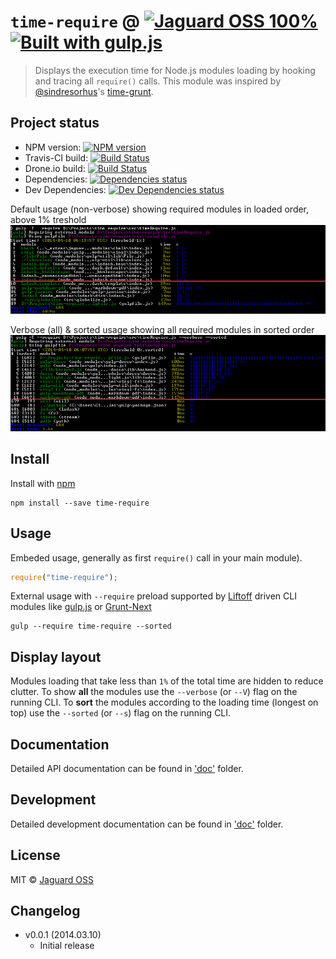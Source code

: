 # `time-require` @ [![Jaguard OSS 100%](http://img.shields.io/badge/Jaguard_OSS-100%-red.svg)](http://oss.jaguard.com) [![Built with gulp.js](http://img.shields.io/badge/built%20with-gulp.js-red.svg)](http://gulpjs.com)

> Displays the execution time for Node.js modules loading by hooking and tracing all `require()` calls.
This module was inspired by [@sindresorhus](https://twitter.com/sindresorhus)'s [time-grunt](https://github.com/sindresorhus/time-grunt).

## Project status
- NPM version: [![NPM version](https://badge.fury.io/js/time-require.svg)](https://www.npmjs.org/package/time-require)
- Travis-CI build: [![Build Status](http://img.shields.io/travis/jaguard/time-require.svg)](http://travis-ci.org/jaguard/time-require)
- Drone.io build: [![Build Status](https://drone.io/github.com/jaguard/time-require/status.png)](https://drone.io/github.com/jaguard/time-require/latest)
- Dependencies: [![Dependencies status](https://david-dm.org/jaguard/time-require/status.svg?theme=shields.io)](https://david-dm.org/jaguard/time-require#info=dependencies)
- Dev Dependencies: [![Dev Dependencies status](https://david-dm.org/jaguard/time-require/dev-status.svg?theme=shields.io)](https://david-dm.org/jaguard/time-require#info=devDependencies)

Default usage (non-verbose) showing required modules in loaded order, above 1% treshold
![default](doc/time_require_default.png)

Verbose (all) & sorted usage showing all required modules in sorted order
![verbose-sorted](doc/time_require_verbose_sorted.png)

## Install

Install with [npm](https://npmjs.org/package/time-require)

```
npm install --save time-require
```

## Usage

Embeded usage, generally as first `require()` call in your main module).
```js
require("time-require");
```
External usage with `--require` preload supported by [Liftoff](https://github.com/tkellen/node-liftoff) driven CLI modules like [gulp.js](http://gulpjs.com/) or [Grunt-Next](https://github.com/gruntjs/grunt-next)
```
gulp --require time-require --sorted
```

## Display layout

Modules loading that take less than `1%` of the total time are hidden to reduce clutter.
To show **all** the modules use the `--verbose` (or `--V`) flag on the running CLI.
To **sort** the modules according to the loading time (longest on top) use the `--sorted` (or `--s`) flag on the running CLI.

## Documentation

Detailed API documentation can be found in ['doc'](doc/api.md) folder.

## Development

Detailed development documentation can be found in ['doc'](doc/dev.md) folder.

## License

MIT © [Jaguard OSS](http://oss.jaguard.com)

## Changelog

- v0.0.1 (2014.03.10)
	+ Initial release